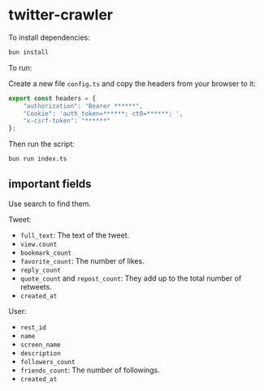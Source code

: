 # twitter-crawler

To install dependencies:

```bash
bun install
```

To run:

Create a new file `config.ts` and copy the headers from your browser to it:

```ts
export const headers = {
    "authorization": "Bearer ******",
    "Cookie": 'auth_token=******; ct0=******; ',
    "x-csrf-token": "******"
};
```

Then run the script:

```bash
bun run index.ts
```

## important fields

Use search to find them.

Tweet:

- `full_text`: The text of the tweet.
- `view.count`
- `bookmark_count`
- `favorite_count`: The number of likes.
- `reply_count`
- `quote_count` and `repost_count`: They add up to the total number of retweets.
- `created_at`

User:

- `rest_id`
- `name`
- `screen_name`
- `description`
- `followers_count`
- `friends_count`: The number of followings.
- `created_at`